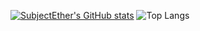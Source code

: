 [![SubjectEther's GitHub stats](https://github-readme-stats.vercel.app/api?username=ProjectEther)](https://github.com/anuraghazra/github-readme-stats)
![Top Langs](https://github-readme-stats.vercel.app/api/top-langs/?username=ProjectEther)
